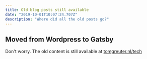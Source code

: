 ```yaml
---
title: Old blog posts still available
date: "2019-10-01T10:07:24.707Z"
description: "Where did all the old posts go?"
---
```


## Moved from Wordpress to Gatsby

Don't worry. The old content is still available at [tomgreuter.nl/tech](https://www.tomgreuter.nl/tech/)
